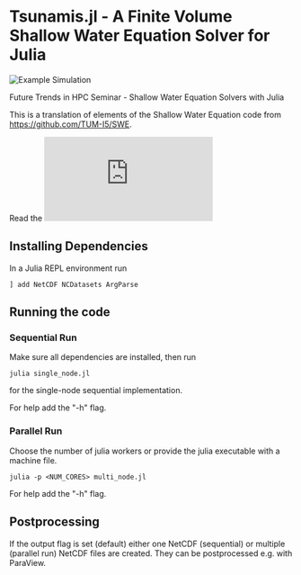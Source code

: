 # Tsunamis.jl - A Finite Volume Shallow Water Equation Solver for Julia

![Example Simulation](https://user-images.githubusercontent.com/27728103/98440662-423ae180-20fa-11eb-8465-ffcc7140d311.gif)

Future Trends in HPC Seminar - Shallow Water Equation Solvers with Julia

This is a translation of elements of the Shallow Water Equation code from
https://github.com/TUM-I5/SWE.

Read the ![corresponding paper](https://github.com/Ceyron/Tsunamis.jl/files/7160982/ft-hpc-julia.pdf)

## Installing Dependencies

In a Julia REPL environment run

    ] add NetCDF NCDatasets ArgParse

## Running the code

### Sequential Run

Make sure all dependencies are installed, then run

    julia single_node.jl

for the single-node sequential implementation.

For help add the "-h" flag.

### Parallel Run

Choose the number of julia workers or provide the julia executable with a machine file.

    julia -p <NUM_CORES> multi_node.jl

For help add the "-h" flag.

## Postprocessing

If the output flag is set (default) either one NetCDF (sequential) or multiple (parallel run) NetCDF files are created. They can be postprocessed e.g. with ParaView.
